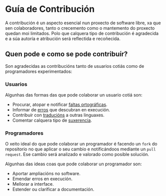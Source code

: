 # Guía de Contribución

A contribución é un aspecto esencial nun proxecto de software libre, xa que sen colaboradores, tanto o crecemento como o mantemento do proxecto quedan moi limitados. Polo que calquera tipo de contribución é agradecida e a súa autoría e atribución será reflectida e recoñecida.

## Quen pode e como se pode contribuír?

Son agradecidas as contribucións tanto de usuarios cotiás como de programadores experimentados:

### Usuarios

Algunhas das formas das que pode colaborar un usuario cotiá son:

+ Procurar, atopar e notificar [faltas ortográficas](https://gitlab.iessanclemente.net/damo/a16alejandrobp/issues/new?issue[title]=Erro%20ortográfico).
+ Informar de [erros](https://gitlab.iessanclemente.net/damo/a16alejandrobp/issues/new?issue[title]=Erro%20na%20execución) que descubran en execución.
+ Contribuír con [traducións](https://gitlab.iessanclemente.net/damo/a16alejandrobp/issues/new?issue[title]=Tradución) a outras linguaxes.
+ Comentar calquera tipo de [suxerencia](https://gitlab.iessanclemente.net/damo/a16alejandrobp/issues/new?issue[title]=Suxerencia).

### Programadores

O xeito ideal do que pode colaborar un programador é facendo un `fork` do repositorio no que aplicar o seu cambio e notificándoos mediante un `pull request`. Ese cambio será analizado e valorado como posible solución. 

Algunhas das ideas coas que pode colaborar un programador son:

+ Aportar ampliacións no software.
+ Emendar erros en execución.
+ Mellorar a interface.
+ Estender ou clarificar a documentación.